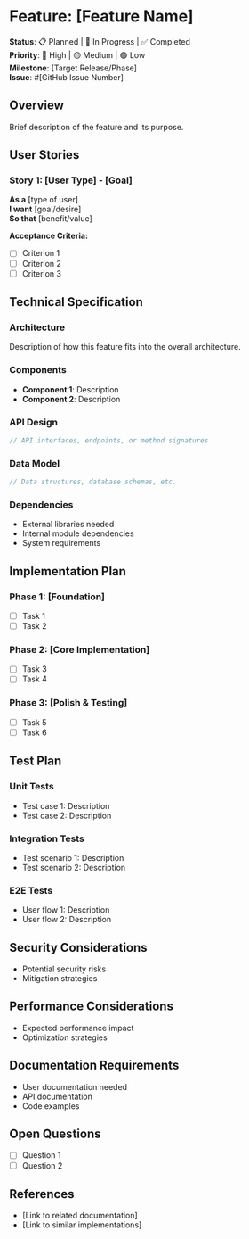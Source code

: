 # Feature: [Feature Name]

**Status**: 📋 Planned | 🚧 In Progress | ✅ Completed  
**Priority**: 🔴 High | 🟡 Medium | 🟢 Low  
**Milestone**: [Target Release/Phase]  
**Issue**: #[GitHub Issue Number]

## Overview
Brief description of the feature and its purpose.

## User Stories

### Story 1: [User Type] - [Goal]
**As a** [type of user]  
**I want** [goal/desire]  
**So that** [benefit/value]

**Acceptance Criteria:**
- [ ] Criterion 1
- [ ] Criterion 2
- [ ] Criterion 3

## Technical Specification

### Architecture
Description of how this feature fits into the overall architecture.

### Components
- **Component 1**: Description
- **Component 2**: Description

### API Design
```typescript
// API interfaces, endpoints, or method signatures
```

### Data Model
```typescript
// Data structures, database schemas, etc.
```

### Dependencies
- External libraries needed
- Internal module dependencies
- System requirements

## Implementation Plan

### Phase 1: [Foundation]
- [ ] Task 1
- [ ] Task 2

### Phase 2: [Core Implementation]
- [ ] Task 3
- [ ] Task 4

### Phase 3: [Polish & Testing]
- [ ] Task 5
- [ ] Task 6

## Test Plan

### Unit Tests
- Test case 1: Description
- Test case 2: Description

### Integration Tests
- Test scenario 1: Description
- Test scenario 2: Description

### E2E Tests
- User flow 1: Description
- User flow 2: Description

## Security Considerations
- Potential security risks
- Mitigation strategies

## Performance Considerations
- Expected performance impact
- Optimization strategies

## Documentation Requirements
- User documentation needed
- API documentation
- Code examples

## Open Questions
- [ ] Question 1
- [ ] Question 2

## References
- [Link to related documentation]
- [Link to similar implementations]